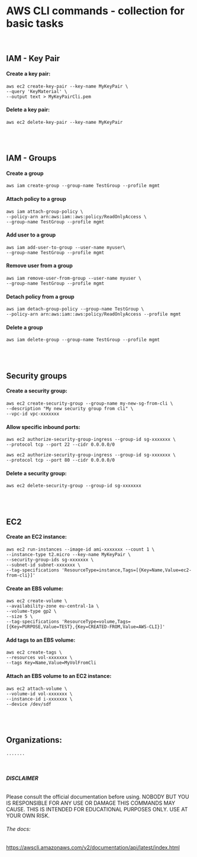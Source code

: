 # **AWS CLI commands - collection for basic tasks**

<br />

## IAM - Key Pair

#### Create a key pair:

    aws ec2 create-key-pair --key-name MyKeyPair \
    --query 'KeyMaterial' \
    --output text > MyKeyPairCli.pem
   

#### Delete a key pair:
    aws ec2 delete-key-pair --key-name MyKeyPair
<br />
<br />




## IAM - Groups

#### Create a group
    aws iam create-group --group-name TestGroup --profile mgmt

#### Attach policy to a group
    aws iam attach-group-policy \
    --policy-arn arn:aws:iam::aws:policy/ReadOnlyAccess \
    --group-name TestGroup --profile mgmt

#### Add user to a group
    aws iam add-user-to-group --user-name myuser\
    --group-name TestGroup --profile mgmt

#### Remove user from a group
    aws iam remove-user-from-group --user-name myuser \
    --group-name TestGroup --profile mgmt

#### Detach policy from a group
    aws iam detach-group-policy --group-name TestGroup \
    --policy-arn arn:aws:iam::aws:policy/ReadOnlyAccess --profile mgmt

#### Delete a group
    aws iam delete-group --group-name TestGroup --profile mgmt
<br />
<br />




## Security groups

#### Create a security group:
    aws ec2 create-security-group --group-name my-new-sg-from-cli \
    --description "My new security group from cli" \
    --vpc-id vpc-xxxxxxx



#### Allow specific inbound ports:
    aws ec2 authorize-security-group-ingress --group-id sg-xxxxxxx \
    --protocol tcp --port 22 --cidr 0.0.0.0/0

    aws ec2 authorize-security-group-ingress --group-id sg-xxxxxxx \
    --protocol tcp --port 80 --cidr 0.0.0.0/0


#### Delete a security group:
    aws ec2 delete-security-group --group-id sg-xxxxxxx

<br />
<br />




## EC2

#### Create an EC2 instance:
    aws ec2 run-instances --image-id ami-xxxxxxx --count 1 \
    --instance-type t2.micro --key-name MyKeyPair \
    --security-group-ids sg-xxxxxxx \
    --subnet-id subnet-xxxxxxx \
    --tag-specifications 'ResourceType=instance,Tags=[{Key=Name,Value=ec2-from-cli}]'


#### Create an EBS volume:
    aws ec2 create-volume \
    --availability-zone eu-central-1a \
    --volume-type gp2 \
    --size 5 \
    --tag-specifications 'ResourceType=volume,Tags=[{Key=PURPOSE,Value=TEST},{Key=CREATED-FROM,Value=AWS-CLI}]'


#### Add tags to an EBS volume:
    aws ec2 create-tags \
    --resources vol-xxxxxxx \
    --tags Key=Name,Value=MyVolFromCli


#### Attach an EBS volume to an EC2 instance:
    aws ec2 attach-volume \
    --volume-id vol-xxxxxxx \
    --instance-id i-xxxxxxx \
    --device /dev/sdf



<br />
<br />




## Organizations:
    .......




<br />






###### **DISCLAIMER**
Please consult the official documentation before using.
NOBODY BUT YOU IS RESPONSIBLE FOR ANY USE OR DAMAGE THIS COMMANDS MAY CAUSE.
THIS IS INTENDED FOR EDUCATIONAL PURPOSES ONLY. USE AT YOUR OWN RISK.

###### The docs:
https://awscli.amazonaws.com/v2/documentation/api/latest/index.html

